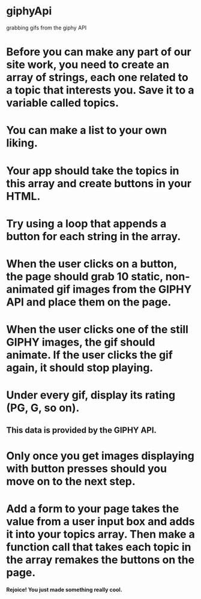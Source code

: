 # giphyApi
grabbing gifs from the giphy API

# Before you can make any part of our site work, you need to create an array of strings, each one related to a topic that interests you. Save it to a variable called topics.
# You can make a list to your own liking.
# Your app should take the topics in this array and create buttons in your HTML.
# Try using a loop that appends a button for each string in the array.
# When the user clicks on a button, the page should grab 10 static, non-animated gif images from the GIPHY API and place them on the page.
# When the user clicks one of the still GIPHY images, the gif should animate. If the user clicks the gif again, it should stop playing.
# Under every gif, display its rating (PG, G, so on).
## This data is provided by the GIPHY API.
# Only once you get images displaying with button presses should you move on to the next step.
# Add a form to your page takes the value from a user input box and adds it into your topics array. Then make a function call that takes each topic in the array remakes the buttons on the page.
#### Rejoice! You just made something really cool.
